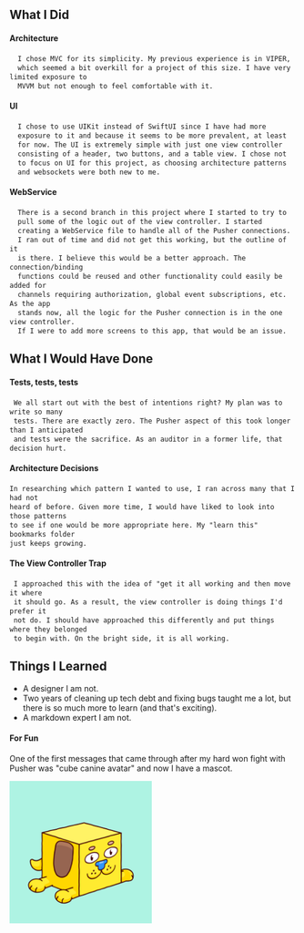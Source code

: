 ## What I Did

#### Architecture
      I chose MVC for its simplicity. My previous experience is in VIPER, 
      which seemed a bit overkill for a project of this size. I have very limited exposure to 
      MVVM but not enough to feel comfortable with it.
      
 #### UI
      I chose to use UIKit instead of SwiftUI since I have had more 
      exposure to it and because it seems to be more prevalent, at least 
      for now. The UI is extremely simple with just one view controller 
      consisting of a header, two buttons, and a table view. I chose not
      to focus on UI for this project, as choosing architecture patterns
      and websockets were both new to me. 
      
 #### WebService
      There is a second branch in this project where I started to try to
      pull some of the logic out of the view controller. I started 
      creating a WebService file to handle all of the Pusher connections.
      I ran out of time and did not get this working, but the outline of it
      is there. I believe this would be a better approach. The connection/binding
      functions could be reused and other functionality could easily be added for
      channels requiring authorization, global event subscriptions, etc. As the app
      stands now, all the logic for the Pusher connection is in the one view controller.
      If I were to add more screens to this app, that would be an issue. 
      


## What I Would Have Done

#### Tests, tests, tests
     We all start out with the best of intentions right? My plan was to write so many 
     tests. There are exactly zero. The Pusher aspect of this took longer than I anticipated
     and tests were the sacrifice. As an auditor in a former life, that decision hurt.
     
#### Architecture Decisions
    In researching which pattern I wanted to use, I ran across many that I had not 
    heard of before. Given more time, I would have liked to look into those patterns
    to see if one would be more appropriate here. My "learn this" bookmarks folder 
    just keeps growing. 
    
#### The View Controller Trap
     I approached this with the idea of "get it all working and then move it where
     it should go. As a result, the view controller is doing things I'd prefer it 
     not do. I should have approached this differently and put things where they belonged
     to begin with. On the bright side, it is all working. 


## Things I Learned

* A designer I am not. 
* Two years of cleaning up tech debt and fixing bugs taught me a lot, but there is so much more to learn (and that's exciting).
* A markdown expert I am not.

#### For Fun

One of the first messages that came through after my hard won fight with Pusher was "cube canine avatar" and now I have a mascot.

<img src="https://github.com/jessharrison83/CraveRetailTakeHome/blob/main/CraveRetailPusherTakeHome/fc3ef9118573909.608ba6c97bd43.gif" width="250" height="250" />
